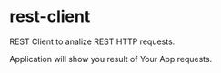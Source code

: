 rest-client
===========

REST Client to analize REST HTTP requests.

Application will show you result of Your App requests.
